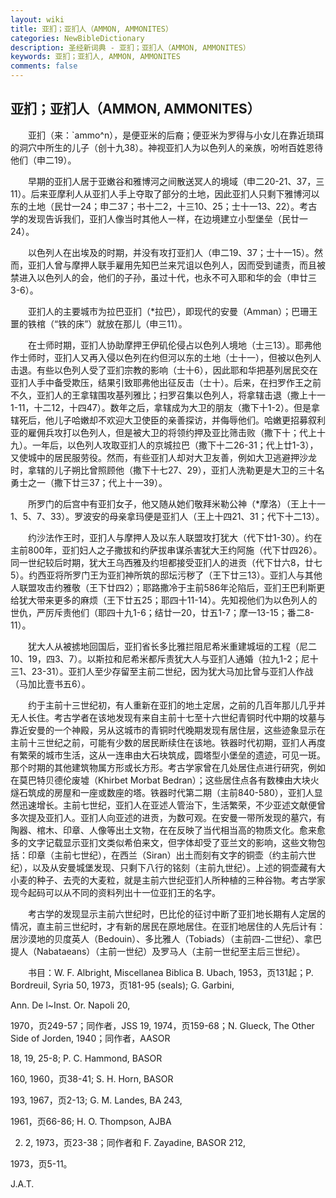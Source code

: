```yaml
---
layout: wiki
title: 亚扪；亚扪人（AMMON, AMMONITES）
categories: NewBibleDictionary
description: 圣经新词典 - 亚扪；亚扪人（AMMON, AMMONITES）
keywords: 亚扪；亚扪人, AMMON, AMMONITES
comments: false
---
```


## 亚扪；亚扪人（AMMON, AMMONITES）

　　亚扪（来：`ammo^n），是便亚米的后裔；便亚米为罗得与小女儿在靠近琐珥的洞穴中所生的儿子（创十九38）。神视亚扪人为以色列人的亲族，吩咐百姓恩待他们（申二19）。

　　早期的亚扪人居于亚嫩谷和雅博河之间散送冥人的境域（申二20-21、37，三11）。后来亚摩利人从亚扪人手上夺取了部分的土地，因此亚扪人只剩下雅博河以东的土地（民廿一24；申二37；书十二2，十三10、25；士十一13、22）。考古学的发现告诉我们，亚扪人像当时其他人一样，在边境建立小型堡垒（民廿一24）。

　　以色列人在出埃及的时期，并没有攻打亚扪人（申二19、37；士十一15）。然而，亚扪人曾与摩押人联手雇用先知巴兰来咒诅以色列人，因而受到谴责，而且被禁进入以色列人的会，他们的子孙，虽过十代，也永不可入耶和华的会（申廿三3-6）。

　　亚扪人的主要城市为拉巴亚扪（*拉巴），即现代的安曼（Amman）；巴珊王噩的铁棺（“铁的床”）就放在那儿（申三11）。

　　在士师时期，亚扪人协助摩押王伊矶伦侵占以色列人境地（士三13）。耶弗他作士师时，亚扪人又再入侵以色列在约但河以东的土地（士十一），但被以色列人击退。有些以色列人受了亚扪宗教的影响（士十6），因此耶和华把基列居民交在亚扪人手中备受欺压，结果引致耶弗他出征反击（士十）。后来，在扫罗作王之前不久，亚扪人的王拿辖围攻基列雅比；扫罗召集以色列人，将拿辖击退（撒上十一1-11，十二12，十四47）。数年之后，拿辖成为大卫的朋友（撒下十1-2）。但是拿辖死后，他儿子哈嫩却不欢迎大卫使臣的亲善探访，并侮辱他们。哈嫩更招募叙利亚的雇佣兵攻打以色列人，但是被大卫的将领约押及亚比筛击败（撒下十；代上十九）。一年后，以色列人攻取亚扪人的京城拉巴（撒下十二26-31；代上廿1-3），又使城中的居民服劳役。然而，有些亚扪人却对大卫友善，例如大卫逃避押沙龙时，拿辖的儿子朔比曾照顾他（撒下十七27、29），亚扪人洗勒更是大卫的三十名勇士之一（撒下廿三37；代上十一39）。

　　所罗门的后宫中有亚扪女子，他又随从她们敬拜米勒公神（*摩洛）（王上十一1、5、7、33）。罗波安的母亲拿玛便是亚扪人（王上十四21、31；代下十二13）。

　　约沙法作王时，亚扪人与摩押人及以东人联盟攻打犹大（代下廿1-30）。约在主前800年，亚扪妇人之子撒拔和约萨拔串谋杀害犹大王约阿施（代下廿四26）。同一世纪较后时期，犹大王乌西雅及约坦都接受亚扪人的进贡（代下廿六8，廿七5）。约西亚将所罗门王为亚扪神所筑的邸坛污秽了（王下廿三13）。亚扪人与其他人联盟攻击约雅敬（王下廿四2）；耶路撒冷于主前586年沦陷后，亚扪王巴利斯更给犹大带来更多的麻烦（王下廿五25；耶四十11-14）。先知视他们为以色列人的世仇，严厉斥责他们（耶四十九1-6；结廿一20，廿五1-7；摩一13-15；番二8-11）。

　　犹大人从被掳地回国后，亚扪省长多比雅拦阻尼希米重建城垣的工程（尼二10、19，四3、7）。以斯拉和尼希米都斥责犹大人与亚扪人通婚（拉九1-2；尼十三1、23-31）。亚扪人至少存留至主前二世纪，因为犹大马加比曾与亚扪人作战（马加比壹书五6）。

　　约于主前十三世纪初，有人重新在亚扪的地土定居，之前的几百年那儿几乎并无人长住。考古学者在该地发现有来自主前十七至十六世纪青铜时代中期的坟墓与靠近安曼的一个神殿，另从这城市的青铜时代晚期发现有居住层，这些迹象显示在主前十三世纪之前，可能有少数的居民断续住在该地。铁器时代初期，亚扪人再度有繁荣的城市生活，这从一连串由大石块筑成，圆塔型小堡垒的遗迹，可见一斑。那个时期的其他建筑物属方形或长方形。考古学家曾在几处居住点进行研究，例如在莫巴特贝德伦废墟（Khirbet Morbat Bedran）；这些居住点各有数楝由大块火燧石筑成的房屋和一座或数座的塔。铁器时代第二期（主前840-580），亚扪人显然迅速增长。主前七世纪，亚扪人在亚述人管治下，生活繁荣，不少亚述文献便曾多次提及亚扪人。亚扪人向亚述的进贡，为数可观。在安曼一带所发现的墓穴，有陶器、棺木、印章、人像等出土文物，在在反映了当代相当高的物质文化。愈来愈多的文字记载显示亚扪文类似希伯来文，但字体却受了亚兰文的影响，这些文物包括：印章（主前七世纪），在西兰（Siran）出土而刻有文字的铜壶（约主前六世纪），以及从安曼城堡发现、只剩下八行的铭刻（主前九世纪）。上述的铜壶藏有大小麦的种子、去壳的大麦粒，就是主前六世纪亚扪人所种植的三种谷物。考古学家现今起码可以从不同的资料列出十一位亚扪王的名字。

　　考古学的发现显示主前六世纪时，巴比伦的征讨中断了亚扪地长期有人定居的情况，直主前三世纪时，才有新的居民在原地居住。在亚扪地居住的人先后计有：居沙漠地的贝度英人（Bedouin）、多比雅人（Tobiads）（主前四-二世纪）、拿巴提人（Nabataeans）（主前一世纪）及罗马人（主前一世纪至主后三世纪）。

　　书目：W. F. Albright, Miscellanea Biblica B. Ubach, 1953，页131起；P. Bordreuil, Syria 50, 1973，页181-95 (seals); G. Garbini,

Ann. De l~Inst. Or. Napoli 20,

1970，页249-57；同作者，JSS 19, 1974，页159-68；N. Glueck, The Other Side of Jorden, 1940；同作者，AASOR

18, 19, 25-8; P. C. Hammond, BASOR

160, 1960，页38-41; S. H. Horn, BASOR

193, 1967，页2-13; G. M. Landes, BA 243,

1961，页66-86; H. O. Thompson, AJBA

2. 2, 1973，页23-38；同作者和 F. Zayadine, BASOR 212,

1973，页5-11。

J.A.T.






